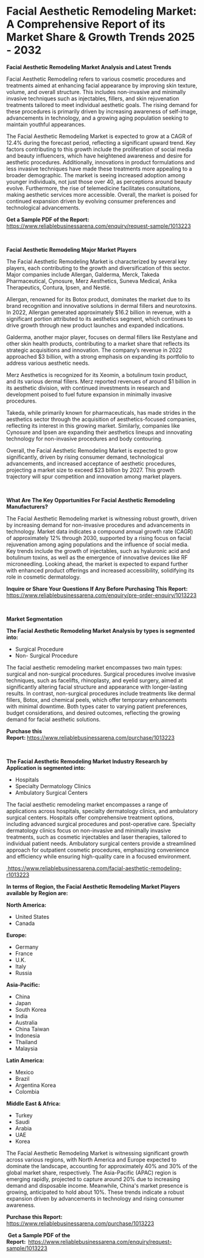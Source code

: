 <p><h1>Facial Aesthetic Remodeling Market: A Comprehensive Report of its Market Share & Growth Trends 2025 - 2032</h1></p><p><strong>Facial Aesthetic Remodeling Market Analysis and Latest Trends</strong></p>
<p><p>Facial Aesthetic Remodeling refers to various cosmetic procedures and treatments aimed at enhancing facial appearance by improving skin texture, volume, and overall structure. This includes non-invasive and minimally invasive techniques such as injectables, fillers, and skin rejuvenation treatments tailored to meet individual aesthetic goals. The rising demand for these procedures is primarily driven by increasing awareness of self-image, advancements in technology, and a growing aging population seeking to maintain youthful appearances.</p><p>The Facial Aesthetic Remodeling Market is expected to grow at a CAGR of 12.4% during the forecast period, reflecting a significant upward trend. Key factors contributing to this growth include the proliferation of social media and beauty influencers, which have heightened awareness and desire for aesthetic procedures. Additionally, innovations in product formulations and less invasive techniques have made these treatments more appealing to a broader demographic. The market is seeing increased adoption among younger individuals, not just those over 40, as perceptions around beauty evolve. Furthermore, the rise of telemedicine facilitates consultations, making aesthetic services more accessible. Overall, the market is poised for continued expansion driven by evolving consumer preferences and technological advancements.</p></p>
<p><strong>Get a Sample PDF of the Report:&nbsp;</strong> <a href="https://www.reliablebusinessarena.com/enquiry/request-sample/1013223?utm_campaign=3315&utm_medium=2&utm_source=Github&utm_content=ia&utm_term=19042025&utm_id=facial-aesthetic-remodeling">https://www.reliablebusinessarena.com/enquiry/request-sample/1013223</a></p>
<p>&nbsp;</p>
<p><strong>Facial Aesthetic Remodeling Major Market Players</strong></p>
<p><p>The Facial Aesthetic Remodeling Market is characterized by several key players, each contributing to the growth and diversification of this sector. Major companies include Allergan, Galderma, Merck, Takeda Pharmaceutical, Cynosure, Merz Aesthetics, Suneva Medical, Anika Therapeutics, Contura, Ipsen, and Nestlé.</p><p>Allergan, renowned for its Botox product, dominates the market due to its brand recognition and innovative solutions in dermal fillers and neurotoxins. In 2022, Allergan generated approximately $16.2 billion in revenue, with a significant portion attributed to its aesthetics segment, which continues to drive growth through new product launches and expanded indications.</p><p>Galderma, another major player, focuses on dermal fillers like Restylane and other skin health products, contributing to a market share that reflects its strategic acquisitions and innovation. The company’s revenue in 2022 approached $3 billion, with a strong emphasis on expanding its portfolio to address various aesthetic needs.</p><p>Merz Aesthetics is recognized for its Xeomin, a botulinum toxin product, and its various dermal fillers. Merz reported revenues of around $1 billion in its aesthetic division, with continued investments in research and development poised to fuel future expansion in minimally invasive procedures.</p><p>Takeda, while primarily known for pharmaceuticals, has made strides in the aesthetics sector through the acquisition of aesthetics-focused companies, reflecting its interest in this growing market. Similarly, companies like Cynosure and Ipsen are expanding their aesthetics lineups and innovating technology for non-invasive procedures and body contouring.</p><p>Overall, the Facial Aesthetic Remodeling Market is expected to grow significantly, driven by rising consumer demand, technological advancements, and increased acceptance of aesthetic procedures, projecting a market size to exceed $23 billion by 2027. This growth trajectory will spur competition and innovation among market players.</p></p>
<p>&nbsp;</p>
<p><strong>What Are The Key Opportunities For Facial Aesthetic Remodeling Manufacturers?</strong></p>
<p><p>The Facial Aesthetic Remodeling market is witnessing robust growth, driven by increasing demand for non-invasive procedures and advancements in technology. Market data indicates a compound annual growth rate (CAGR) of approximately 12% through 2030, supported by a rising focus on facial rejuvenation among aging populations and the influence of social media. Key trends include the growth of injectables, such as hyaluronic acid and botulinum toxins, as well as the emergence of innovative devices like RF microneedling. Looking ahead, the market is expected to expand further with enhanced product offerings and increased accessibility, solidifying its role in cosmetic dermatology.</p></p>
<p><strong>Inquire or Share Your Questions If Any Before Purchasing This Report:</strong> <a href="https://www.reliablebusinessarena.com/enquiry/pre-order-enquiry/1013223?utm_campaign=3315&utm_medium=2&utm_source=Github&utm_content=ia&utm_term=19042025&utm_id=facial-aesthetic-remodeling">https://www.reliablebusinessarena.com/enquiry/pre-order-enquiry/1013223</a></p>
<p>&nbsp;</p>
<p><strong>Market Segmentation</strong></p>
<p><strong>The Facial Aesthetic Remodeling Market Analysis by types is segmented into:</strong></p>
<p><ul><li>Surgical Procedure</li><li>Non- Surgical Procedure</li></ul></p>
<p><p>The facial aesthetic remodeling market encompasses two main types: surgical and non-surgical procedures. Surgical procedures involve invasive techniques, such as facelifts, rhinoplasty, and eyelid surgery, aimed at significantly altering facial structure and appearance with longer-lasting results. In contrast, non-surgical procedures include treatments like dermal fillers, Botox, and chemical peels, which offer temporary enhancements with minimal downtime. Both types cater to varying patient preferences, budget considerations, and desired outcomes, reflecting the growing demand for facial aesthetic solutions.</p></p>
<p><strong>Purchase this Report:&nbsp;</strong><a href="https://www.reliablebusinessarena.com/purchase/1013223?utm_campaign=3315&utm_medium=2&utm_source=Github&utm_content=ia&utm_term=19042025&utm_id=facial-aesthetic-remodeling">https://www.reliablebusinessarena.com/purchase/1013223</a></p>
<p>&nbsp;</p>
<p><strong>The Facial Aesthetic Remodeling Market Industry Research by Application is segmented into:</strong></p>
<p><ul><li>Hospitals</li><li>Specialty Dermatology Clinics</li><li>Ambulatory Surgical Centers</li></ul></p>
<p><p>The facial aesthetic remodeling market encompasses a range of applications across hospitals, specialty dermatology clinics, and ambulatory surgical centers. Hospitals offer comprehensive treatment options, including advanced surgical procedures and post-operative care. Specialty dermatology clinics focus on non-invasive and minimally invasive treatments, such as cosmetic injectables and laser therapies, tailored to individual patient needs. Ambulatory surgical centers provide a streamlined approach for outpatient cosmetic procedures, emphasizing convenience and efficiency while ensuring high-quality care in a focused environment.</p></p>
<p><a href="https://www.reliablebusinessarena.com/facial-aesthetic-remodeling-r1013223?utm_campaign=3315&utm_medium=2&utm_source=Github&utm_content=ia&utm_term=19042025&utm_id=facial-aesthetic-remodeling">&nbsp;https://www.reliablebusinessarena.com/facial-aesthetic-remodeling-r1013223</a></p>
<p><strong>In terms of Region, the Facial Aesthetic Remodeling Market Players available by Region are:</strong></p>
<p>
    <p> <strong> North America: </strong>
        <ul>
            <li>United States</li>
            <li>Canada</li>
        </ul>
        </p> 
    <p> <strong> Europe: </strong>
        <ul>
            <li>Germany</li>
            <li>France</li>
            <li>U.K.</li>
            <li>Italy</li>
            <li>Russia</li>
        </ul>
        </p> 
    <p> <strong> Asia-Pacific: </strong>
        <ul>
            <li>China</li>
            <li>Japan</li>
            <li>South Korea</li>
            <li>India</li>
            <li>Australia</li>
            <li>China Taiwan</li>
            <li>Indonesia</li>
            <li>Thailand</li>
            <li>Malaysia</li>
        </ul>
        </p> 
    <p> <strong> Latin America: </strong>
        <ul>
            <li>Mexico</li>
            <li>Brazil</li>
            <li>Argentina Korea</li>
            <li>Colombia</li>
        </ul>
        </p> 
    <p> <strong> Middle East & Africa: </strong>
        <ul>
            <li>Turkey</li>
            <li>Saudi</li>
            <li>Arabia</li>
            <li>UAE</li>
            <li>Korea</li>
        </ul>
    </p>
    </p>
<p><p>The Facial Aesthetic Remodeling Market is witnessing significant growth across various regions, with North America and Europe expected to dominate the landscape, accounting for approximately 40% and 30% of the global market share, respectively. The Asia-Pacific (APAC) region is emerging rapidly, projected to capture around 20% due to increasing demand and disposable income. Meanwhile, China's market presence is growing, anticipated to hold about 10%. These trends indicate a robust expansion driven by advancements in technology and rising consumer awareness.</p></p>
<p><strong>Purchase this Report: </strong><a href="https://www.reliablebusinessarena.com/purchase/1013223?utm_campaign=3315&utm_medium=2&utm_source=Github&utm_content=ia&utm_term=19042025&utm_id=facial-aesthetic-remodeling">https://www.reliablebusinessarena.com/purchase/1013223</a></p>
<p>&nbsp;<strong>Get a Sample PDF of the Report:&nbsp;&nbsp;</strong><a href="https://www.reliablebusinessarena.com/enquiry/request-sample/1013223?utm_campaign=3315&utm_medium=2&utm_source=Github&utm_content=ia&utm_term=19042025&utm_id=facial-aesthetic-remodeling">https://www.reliablebusinessarena.com/enquiry/request-sample/1013223</a></p>
<p><strong></strong></p>
<p><p></p><p></p><p></p></p>